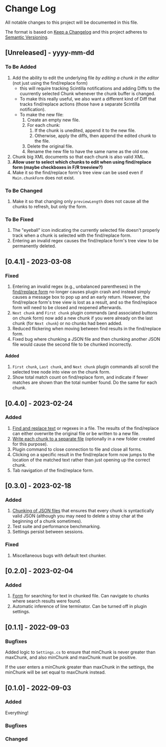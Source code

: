 # Change Log
All notable changes to this project will be documented in this file.
 
The format is based on [Keep a Changelog](http://keepachangelog.com/)
and this project adheres to [Semantic Versioning](http://semver.org/).
 
## [Unreleased] - yyyy-mm-dd
 
### To Be Added

1. Add the ability to edit the underlying file *by editing a chunk in the editor* (not just using the find/replace form)
    * this will require tracking Scintilla notifications and adding Diffs to the cuurrently selected Chunk whenever the chunk buffer is changed.
    * To make this really useful, we also want a different kind of Diff that tracks find/replace actions (those have a separate Scintilla notification).
    * To make the new file:
        1. Create an empty new file.
        2. For each chunk:
            1. If the chunk is unedited, append it to the new file.
            2. Otherwise, apply the diffs, then append the edited chunk to the file.
        3. Delete the original file.
        4. Rename the new file to have the same name as the old one.
2. Chunk big XML documents so that each chunk is also valid XML.
3. __Allow user to select which chunks to edit when using find/replace form (maybe checkboxes in F/R treeview?)__
4. Make it so the find/replace form's tree view can be used even if `Main.chunkForm` does not exist.

### To Be Changed

1. Make it so that changing only `previewLength` does not cause all the chunks to refresh, but only the form.

### To Be Fixed

1. The "eyeball" icon indicating the currently selected file doesn't properly track when a chunk is selected with the find/replace form.
2. Entering an invalid regex causes the find/replace form's tree view to be permanently deleted.

## [0.4.1] - 2023-03-08

### Fixed

1. Entering an invalid regex (e.g., unbalanced parentheses) in the [find/replace form](/docs/README.md#findreplace-form) no longer causes plugin crash and instead simply causes a message box to pop up and an early return. However, the find/replace form's tree view is lost as a result, and so the find/replace form will need to be closed and reopened afterwards.
2. `Next chunk` and `First chunk` plugin commands (and associated buttons on chunk form) now add a new chunk if you were already on the last chunk (for `Next chunk`) or no chunks had been added.
3. Reduced flickering when moving between find results in the find/replace form.
4. Fixed bug where chunking a JSON file and then chunking another JSON file would cause the second file to be chunked incorrectly.

#### Added

1. `First chunk`, `Last chunk`, and `Next chunk` plugin commands all scroll the selected tree node into view on the chunk form.
2. Show total match count on find/replace form, and indicate if fewer matches are shown than the total number found. Do the same for each chunk.

## [0.4.0] - 2023-02-24

### Added

1. [Find and replace text](/docs/README.md#findreplace-form) or regexes in a file. The results of the find/replace can either overwrite the original file or be written to a new file.
2. [Write each chunk to a separate file](/docs/README.md#write-chunks-to-folder) (optionally in a new folder created for this purpose).
3. Plugin command to close connection to file and close all forms.
4. Clicking on a specific result in the find/replace form now jumps to the location of the matched text rather than just opening up the correct chunk.
5. Tab navigation of the find/replace form.

## [0.3.0] - 2023-02-18

### Added

1. [Chunking of JSON files](/docs/README.md#chunking-json-files) that ensures that every chunk is syntactically valid JSON (although you may need to delete a stray char at the beginning of a chunk sometimes).
2. Test suite and performance benchmarking.
3. Settings persist between sessions.

### Fixed

1. Miscellaneous bugs with default text chunker.

## [0.2.0] - 2023-02-04

### Added

1. [Form](/docs/README.md#findreplace-form) for searching for text in chunked file. Can navigate to chunks where search results were found.
2. Automatic inference of line terminator. Can be turned off in plugin settings.

## [0.1.1] - 2022-09-03

### Bugfixes

Added logic to `Settings.cs` to ensure that minChunk is never greater than maxChunk, and also minChunk and maxChunk must be positive.

If the user enters a minChunk greater than maxChunk in the settings, the minChunk will be set equal to maxChunk instead.

## [0.1.0] - 2022-09-03

### Added

Everything!

### Bugfixes

### Changed